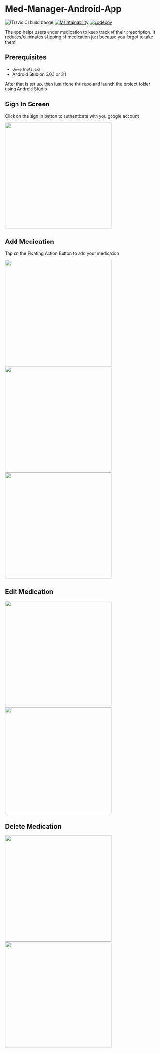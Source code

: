 # Med-Manager-Android-App
![!Travis CI build badge](https://travis-ci.org/andronicus-kim/Med-Manager-Android-App.svg?branch=master) [![Maintainability](https://api.codeclimate.com/v1/badges/3e19559073d74aebbd49/maintainability)](https://codeclimate.com/github/andronicus-kim/Med-Manager-Android-App/maintainability) [![codecov](https://codecov.io/gh/andronicus-kim/Med-Manager-Android-App/branch/master/graph/badge.svg)](https://codecov.io/gh/andronicus-kim/Med-Manager-Android-App)

The app helps users under medication to keep track of their prescription. It reduces/eliminates skipping of medication just because you forgot to take them.

## Prerequisites
- Java Installed
- Android Studion 3.0.1 or 3.1

After that is set up, then just clone the repo and launch the project folder using Android Studio


## Sign In Screen

Click on the sign in button to authenticate with you google account

<img src="https://github.com/andronicus-kim/Med-Manager-Android-App/blob/dev/screenshots/sign_in.png" width="350"/> 

## Add Medication
Tap on the Floating Action Button to add your medication


<img src="https://github.com/andronicus-kim/Med-Manager-Android-App/blob/dev/screenshots/no_medication_added.png" width="350"/>   <img src="https://github.com/andronicus-kim/Med-Manager-Android-App/blob/dev/screenshots/add_medication.png" width="350"/> <img src="https://github.com/andronicus-kim/Med-Manager-Android-App/blob/dev/screenshots/medication.png" width="350"/> 

## Edit Medication
<img src="https://github.com/andronicus-kim/Med-Manager-Android-App/blob/dev/screenshots/edit_antibiotics.png" width="350"/>  <img src="https://github.com/andronicus-kim/Med-Manager-Android-App/blob/dev/screenshots/editing_antibiotics.png" width="350"/>

## Delete Medication
<img src="https://github.com/andronicus-kim/Med-Manager-Android-App/blob/dev/screenshots/delete_paracetamol.png" width="350"/>   <img src="https://github.com/andronicus-kim/Med-Manager-Android-App/blob/dev/screenshots/confirm_delete_paracetamol.png" width="350"/>
